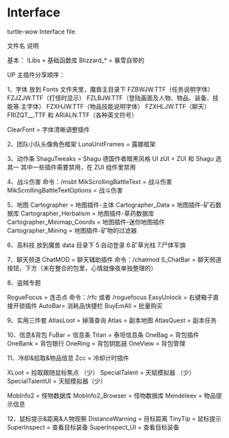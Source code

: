 # Interface

turtle-wow Interface file

文件名 说明

基本：
!Libs = 基础函数库
Blizzard\_\* = 暴雪自带的

UP 主插件分享顺序：

1、字体
放到 Fonts 文件夹里，魔兽主目录下
FZBWJW.TTF（任务说明字体）
FZJZJW.TTF（打怪时显示）
FZLBJW.TTF（登陆画面及人物、物品、装备、技能等.主字体）
FZXHJW.TTF（物品技能说明字体）
FZXHLJW.TTF（聊天）
FRIZQT\_\_.TTF 和 ARIALN.TTF（各种英文符号）

ClearFont = 字体清晰调整插件

2、团队小队头像角色框架
LunaUnitFrames = 露娜框架

3、动作条
ShaguTweaks = Shagu 德国作者暗黑风格 UI
zUI = ZUI 和 Shagu 选其一 其中一些插件需要禁用，在 ZUI 组件里禁用

4、战斗伤害
命令：/msbt
MikScrollingBattleText = 战斗伤害
MikScrollingBattleTextOptions = 战斗伤害

5、地图
Cartographer = 地图插件-主体
Cartographer_Data = 地图插件-矿石数据库
Cartographer_Herbalism = 地图插件-草药数据库
Cartographer_Minimap_Coords = 地图插件-迷你地图插件
Cartographer_Mining = 地图插件-矿物的过滤器

6、高科技
放到魔兽 data 目录下 5.自动登录 6.矿草光柱 7.尸体军旗

7、聊天频道
ChatMOD = 聊天辅助插件
命令：/chatmod
S_ChatBar = 聊天频道按钮，下方（未在整合的包里，心情就像夜单独整理的）

8、盗贼专题

RogueFocus = 连击点 命令：/rfc 或者 /roguefocus
EasyUnlock = 右键箱子直接开锁插件
AutoBar= 消耗品快捷栏
BuyEmAll = 批量购买

9、实用三件套
AtlasLoot = 掉落查询
Atlas = 副本地图
AtlasQuest = 副本任务

10、信息&背包
FuBar = 信息条
Titan = 泰坦信息条
OneBag = 背包插件
OneBank = 背包银行
OneRing = 背包钥匙链
OneView = 背包管理

11、冷却&拾取&物品信息
Zcc = 冷却计时插件

XLoot = 拾取跟随鼠标焦点 （少）
SpecialTalent = 天赋模拟器 （少）
SpecialTalentUI = 天赋模拟器（少）

MobInfo2 = 怪物数据库
MobInfo2_Browser = 怪物数据库
Mendeleev = 物品提示信息

12、鼠标提示&距离&人物观察
DistanceWarning = 目标距离
TinyTip = 鼠标提示
SuperInspect = 查看目标装备
SuperInspect_UI = 查看目标装备
